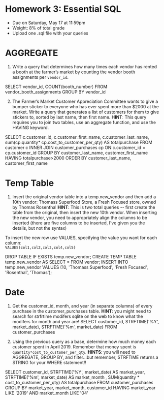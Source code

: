 # Homework 3: Essential SQL

-  	Due on Saturday, May 17 at 11:59pm
-  	Weight: 8% of total grade
-  	Upload one .sql file with your queries

# AGGREGATE
1. Write a query that determines how many times each vendor has rented a booth at the farmer’s market by counting the vendor booth assignments per `vendor_id`.

SELECT vendor_id, COUNT(booth_number)
FROM vendor_booth_assignments
GROUP BY vendor_id

2. The Farmer’s Market Customer Appreciation Committee wants to give a bumper sticker to everyone who has ever spent more than $2000 at the market. Write a query that generates a list of customers for them to give stickers to, sorted by last name, then first name. 
**HINT**: This query requires you to join two tables, use an aggregate function, and use the HAVING keyword.

SELECT  c.customer_id, c.customer_first_name, c.customer_last_name, sum(cp.quantity* cp.cost_to_customer_per_qty) AS totalpurchase 
FROM customer c
INNER JOIN  customer_purchases cp
ON c.customer_id = cp.customer_id
GROUP BY customer_last_name, customer_first_name
HAVING totalpurchase>2000
ORDER BY customer_last_name, customer_first_name





# Temp Table
1. Insert the original vendor table into a temp.new_vendor and then add a 10th vendor: Thomass Superfood Store, a Fresh Focused store, owned by Thomas Rosenthal
**HINT**: This is two total queries -- first create the table from the original, then insert the new 10th vendor. When inserting the new vendor, you need to appropriately align the columns to be inserted (there are five columns to be inserted, I've given you the details, but not the syntax)

To insert the new row use VALUES, specifying the value you want for each column:  
`VALUES(col1,col2,col3,col4,col5)`

DROP TABLE IF EXISTS temp.new_vendor;
CREATE TEMP TABLE temp.new_vendor AS
SELECT * FROM vendor;
INSERT INTO temp.new_vendor VALUES (10, 'Thomass Superfood', 'Fresh Focused', 'Rosenthal', 'Thomas');




# Date
1. Get the customer_id, month, and year (in separate columns) of every purchase in the customer_purchases table.
**HINT**: you might need to search for strfrtime modifers sqlite on the web to know what the modifers for month and year are!
SELECT customer_id, STRFTIME('%Y', market_date), STRFTIME('%m', market_date)
FROM customer_purchases

2. Using the previous query as a base, determine how much money each customer spent in April 2019. Remember that money spent is `quantity*cost_to_customer_per_qty`.
**HINTS**: you will need to AGGREGATE, GROUP BY, and filter...but remember, STRFTIME returns a STRING for your WHERE statement!!


SELECT customer_id, STRFTIME('%Y', market_date) AS market_year, STRFTIME('%m', market_date) AS market_month
, SUM(quantity * cost_to_customer_per_qty) AS totalpurchase
FROM customer_purchases
GROUP BY market_year, market_month, customer_id
HAVING market_year LIKE '2019' AND market_month LIKE '04'
